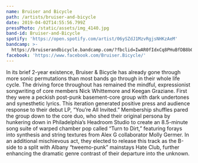 ```yaml
---
name: Bruiser and Bicycle
path: /artists/bruiser-and-bicycle
date: 2019-04-02T14:55:56.799Z
pressPhoto: /static/assets/img_4140.jpg
band-id: Bruiser-and-Bicycle
spotify: 'https://open.spotify.com/artist/06ySZdJ1MzvRgjsNHKzAeM'
bandcamp: >-
  https://bruiserandbicycle.bandcamp.com/?fbclid=IwAR0fIdxCq8PHuBfDB8bQjAin5nJDu9n8Q6KRGENTHmq_lBPjfFwAB0zGmlQ
facebook: 'https://www.facebook.com/Bruiser.Bicycle/'
---
```

In its brief 2-year existence, Bruiser & Bicycle has already gone through more sonic permutations than most bands go through in their whole life cycle. The driving force throughout has remained the mindful, expressionist songwriting of core members Nick Whittemore and Keegan Graziane. First they were a peckish post-punk basement-core group with dark undertones and synesthetic lyrics. This iteration generated positive press and audience response to their debut LP, “You’re All Invited.” Membership shuffles pared the group down to the core duo, who shed their original persona by hunkering down in Philadelphia’s Headroom Studio to create an 8.5-minute song suite of warped chamber pop called “Turn to Dirt,” featuring forays into synthesis and string textures from Alex G collaborator Molly Germer. In an additional mischievous act, they elected to release this track as the B-side to a split with Albany “tweemo-punk” mainstays Hate Club, further enhancing the dramatic genre contrast of their departure into the unknown.
